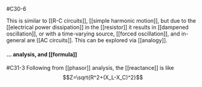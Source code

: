 #C30-6

This is similar to [[R-C circuits]], [[simple harmonic motion]], but due to the [[electrical power dissipation]] in the [[resistor]] it results in [[dampened oscillation]], or with a time-varying source, [[forced oscillation]], and in-general are [[AC circuits]]. This can be explored via [[analogy]].

#### ... analysis, and [[formula]]
#C31-3
Following from [[phasor]] analysis, the [[reactance]] is like$$Z=\sqrt{R^2+(X_L-X_C)^2}$$
